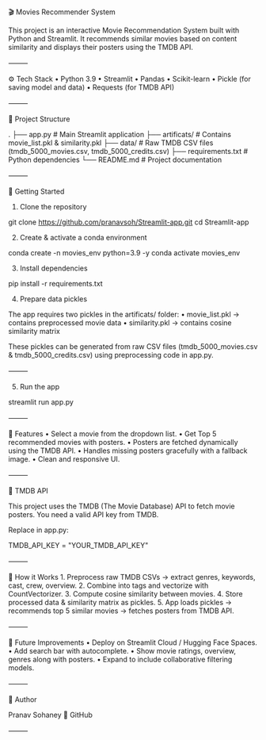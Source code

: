 🎬 Movies Recommender System

This project is an interactive Movie Recommendation System built with Python and Streamlit.
It recommends similar movies based on content similarity and displays their posters using the TMDB API.

⸻

⚙️ Tech Stack
	•	Python 3.9
	•	Streamlit
	•	Pandas
	•	Scikit-learn
	•	Pickle (for saving model and data)
	•	Requests (for TMDB API)

⸻

📂 Project Structure

.
├── app.py                # Main Streamlit application
├── artificats/           # Contains movie_list.pkl & similarity.pkl
├── data/                 # Raw TMDB CSV files (tmdb_5000_movies.csv, tmdb_5000_credits.csv)
├── requirements.txt      # Python dependencies
└── README.md             # Project documentation


⸻

🚀 Getting Started

1. Clone the repository

git clone https://github.com/pranavsoh/Streamlit-app.git
cd Streamlit-app

2. Create & activate a conda environment

conda create -n movies_env python=3.9 -y
conda activate movies_env

3. Install dependencies

pip install -r requirements.txt

4. Prepare data pickles

The app requires two pickles in the artificats/ folder:
	•	movie_list.pkl → contains preprocessed movie data
	•	similarity.pkl → contains cosine similarity matrix

These pickles can be generated from raw CSV files (tmdb_5000_movies.csv & tmdb_5000_credits.csv) using preprocessing code in app.py.

⸻

5. Run the app

streamlit run app.py


⸻

📌 Features
	•	Select a movie from the dropdown list.
	•	Get Top 5 recommended movies with posters.
	•	Posters are fetched dynamically using the TMDB API.
	•	Handles missing posters gracefully with a fallback image.
	•	Clean and responsive UI.

⸻

🔑 TMDB API

This project uses the TMDB (The Movie Database) API to fetch movie posters.
You need a valid API key from TMDB.

Replace in app.py:

TMDB_API_KEY = "YOUR_TMDB_API_KEY"


⸻

🧠 How it Works
	1.	Preprocess raw TMDB CSVs → extract genres, keywords, cast, crew, overview.
	2.	Combine into tags and vectorize with CountVectorizer.
	3.	Compute cosine similarity between movies.
	4.	Store processed data & similarity matrix as pickles.
	5.	App loads pickles → recommends top 5 similar movies → fetches posters from TMDB API.

⸻

📌 Future Improvements
	•	Deploy on Streamlit Cloud / Hugging Face Spaces.
	•	Add search bar with autocomplete.
	•	Show movie ratings, overview, genres along with posters.
	•	Expand to include collaborative filtering models.

⸻

🙌 Author

Pranav Sohaney
🔗 GitHub

⸻

